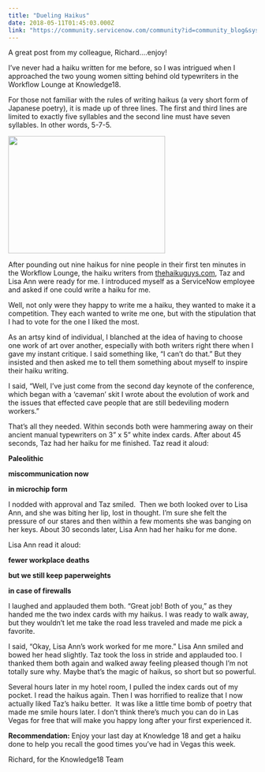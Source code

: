 ```yaml
---
title: "Dueling Haikus"
date: 2018-05-11T01:45:03.000Z
link: "https://community.servicenow.com/community?id=community_blog&sys_id=124bb8b0db4adf805322f4621f96195a"
---
```

<p>A great post from my colleague, Richard....enjoy!</p>
<p>I’ve never had a haiku written for me before, so I was intrigued when I approached the two young women sitting behind old typewriters in the Workflow Lounge at Knowledge18.</p>
<p>For those not familiar with the rules of writing haikus (a very short form of Japanese poetry), it is made up of three lines. The first and third lines are limited to exactly five syllables and the second line must have seven syllables. In other words, 5-7-5.</p>
<p><img src="c61b34fcdb0adf805322f4621f9619f5.iix" width="318" height="238" /></p>
<p>After pounding out nine haikus for nine people in their first ten minutes in the Workflow Lounge, the haiku writers from <a href="http://www.thehaikuguys.com/" rel="nofollow">thehaikuguys.com</a>, Taz and Lisa Ann were ready for me. I introduced myself as a ServiceNow employee and asked if one could write a haiku for me.</p>
<p>Well, not only were they happy to write me a haiku, they wanted to make it a competition. They each wanted to write me one, but with the stipulation that I had to vote for the one I liked the most.</p>
<p>As an artsy kind of individual, I blanched at the idea of having to choose one work of art over another, especially with both writers right there when I gave my instant critique. I said something like, “I can’t do that.” But they insisted and then asked me to tell them something about myself to inspire their haiku writing.</p>
<p>I said, “Well, I’ve just come from the second day keynote of the conference, which began with a ‘caveman’ skit I wrote about the evolution of work and the issues that effected cave people that are still bedeviling modern workers.”</p>
<p>That’s all they needed. Within seconds both were hammering away on their ancient manual typewriters on 3” x 5” white index cards. After about 45 seconds, Taz had her haiku for me finished. Taz read it aloud:</p>
<p><strong>Paleolithic</strong></p>
<p><strong>miscommunication now</strong></p>
<p><strong>in microchip form</strong></p>
<p>I nodded with approval and Taz smiled.  Then we both looked over to Lisa Ann, and she was biting her lip, lost in thought. I’m sure she felt the pressure of our stares and then within a few moments she was banging on her keys. About 30 seconds later, Lisa Ann had her haiku for me done.</p>
<p>Lisa Ann read it aloud:</p>
<p><strong>fewer workplace deaths</strong></p>
<p><strong>but we still keep paperweights</strong></p>
<p><strong>in case of firewalls</strong></p>
<p>I laughed and applauded them both. “Great job! Both of you,” as they handed me the two index cards with my haikus. I was ready to walk away, but they wouldn’t let me take the road less traveled and made me pick a favorite.</p>
<p>I said, “Okay, Lisa Ann’s work worked for me more.” Lisa Ann smiled and bowed her head slightly. Taz took the loss in stride and applauded too. I thanked them both again and walked away feeling pleased though I’m not totally sure why. Maybe that’s the magic of haikus, so short but so powerful.</p>
<p>Several hours later in my hotel room, I pulled the index cards out of my pocket. I read the haikus again. Then I was horrified to realize that I now actually liked Taz’s haiku better.  It was like a little time bomb of poetry that made me smile hours later. I don’t think there’s much you can do in Las Vegas for free that will make you happy long after your first experienced it.</p>
<p><strong>Recommendation:</strong> Enjoy your last day at Knowledge 18 and get a haiku done to help you recall the good times you’ve had in Vegas this week.</p>
<p>Richard, for the Knowledge18 Team</p>